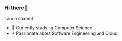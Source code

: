 ### Hi there 👋
I am a student
- 🌱 Currently studying Computer Science
- ⚡ Passionate about Software Engineering and Cloud
